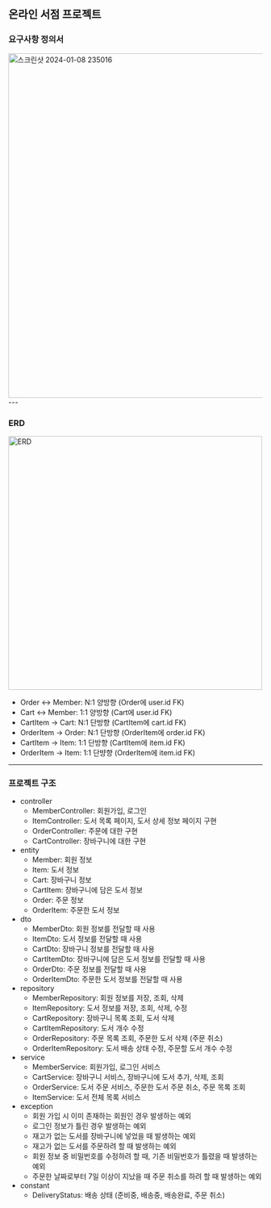 ## 온라인 서점 프로젝트
### 요구사항 정의서
<img width="683" alt="스크린샷 2024-01-08 235016" src="https://github.com/eeeunjiii/book-store-project/assets/91798213/ea7db68b-6d2e-4eac-9991-e6f0b8c1f697">
---

### ERD
<img width="503" alt="ERD" src="https://github.com/eeeunjiii/book-store-project/assets/91798213/9fc75e59-3724-4565-a647-d6096f80797c">

- Order ↔ Member: N:1 양방향 (Order에 user.id FK)
- Cart ↔ Member: 1:1 양방향 (Cart에 user.id FK)
- CartItem → Cart: N:1 단방향 (CartItem에 cart.id FK)
- OrderItem → Order: N:1 단방향 (OrderItem에 order.id FK)
- CartItem → Item: 1:1 단방향 (CartItem에 item.id FK)
- OrderItem → Item: 1:1 단뱡향 (OrderItem에 item.id FK)
---

### 프로젝트 구조
- controller
    - MemberController: 회원가입, 로그인
    - ItemController: 도서 목록 페이지, 도서 상세 정보 페이지 구현
    - OrderController: 주문에 대한 구현
    - CartController: 장바구니에 대한 구현
- entity
    - Member: 회원 정보
    - Item: 도서 정보
    - Cart: 장바구니 정보
    - CartItem: 장바구니에 담은 도서 정보
    - Order: 주문 정보
    - OrderItem: 주문한 도서 정보
- dto
    - MemberDto: 회원 정보를 전달할 때 사용
    - ItemDto: 도서 정보를 전달할 때 사용
    - CartDto: 장바구니 정보를 전달할 때 사용
    - CartItemDto: 장바구니에 담은 도서 정보를 전달할 때 사용
    - OrderDto: 주문 정보를 전달할 때 사용
    - OrderItemDto: 주문한 도서 정보를 전달할 때 사용
- repository
    - MemberRepository: 회원 정보를 저장, 조회, 삭제
    - ItemRepository: 도서 정보를 저장, 조회, 삭제, 수정
    - CartRepository: 장바구니 목록 조회, 도서 삭제
    - CartItemRepository: 도서 개수 수정
    - OrderRepository: 주문 목록 조회, 주문한 도서 삭제 (주문 취소)
    - OrderItemRepository: 도서 배송 상태 수정, 주문할 도서 개수 수정
- service
    - MemberService: 회원가입, 로그인 서비스
    - CartService: 장바구니 서비스, 장바구니에 도서 추가, 삭제, 조회
    - OrderService: 도서 주문 서비스, 주문한 도서 주문 취소, 주문 목록 조회
    - ItemService: 도서 전체 목록 서비스
- exception
    - 회원 가입 시 이미 존재하는 회원인 경우 발생하는 예외
    - 로그인 정보가 틀린 경우 발생하는 예외
    - 재고가 없는 도서를 장바구니에 넣었을 때 발생하는 예외
    - 재고가 없는 도서를 주문하려 할 때 발생하는 예외
    - 회원 정보 중 비밀번호를 수정하려 할 때, 기존 비밀번호가 틀렸을 때 발생하는 예외
    - 주문한 날짜로부터 7일 이상이 지났을 때 주문 취소를 하려 할 때 발생하는 예외
- constant
    - DeliveryStatus: 배송 상태 (준비중, 배송중, 배송완료, 주문 취소)
